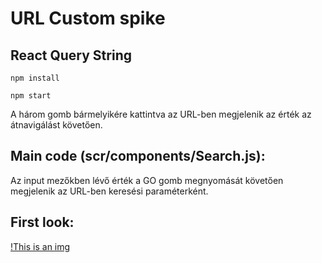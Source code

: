 # URL Custom spike

## React Query String

```
npm install

npm start

```

A három gomb bármelyikére kattintva az URL-ben megjelenik az érték az átnavigálást követően.


## Main code (scr/components/Search.js):

Az input mezőkben lévő érték a GO gomb megnyomását követően megjelenik az URL-ben keresési paraméterként.


## First look:

[!This is an img](screenshot.png)